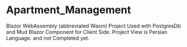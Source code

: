 # Apartment_Management

Blazor WebAssembly (abbreviated Wasm) Project Used with PostgresDb and Mud Blazor Component for Client Side.
Project View is Persian Language. and not Completed yet.
